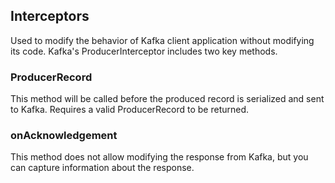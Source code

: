 ## Interceptors

Used to modify the behavior of Kafka client application without modifying its code. Kafka's ProducerInterceptor includes two key methods.

### ProducerRecord

This method will be called before the produced record is serialized and sent to Kafka. Requires a valid ProducerRecord to be returned.

### onAcknowledgement

This method does not allow modifying the response from Kafka, but you can capture information about the response.
